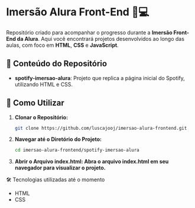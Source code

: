 # Imersão Alura Front-End 🎨💻

Repositório criado para acompanhar o progresso durante a **Imersão Front-End da Alura**. Aqui você encontrará projetos desenvolvidos ao longo das aulas, com foco em **HTML**, **CSS** e **JavaScript**.

## 📂 Conteúdo do Repositório

- **spotify-imersao-alura**: Projeto que replica a página inicial do Spotify, utilizando HTML e CSS.

## 🚀 Como Utilizar

1. **Clonar o Repositório:**
   ```bash
   git clone https://github.com/luscajooj/imersao-alura-frontend.git

2. **Navegar até o Diretório do Projeto:**
   ```bash
   cd imersao-alura-frontend/spotify-imersao-alura 

3. **Abrir o Arquivo index.html: Abra o arquivo index.html em seu navegador para visualizar o projeto.**


🛠 Tecnologias utilizadas até o momento
- HTML
- CSS
